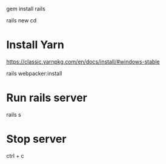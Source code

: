 gem install rails

rails new <project-name>
cd <project-name>

# Install Yarn
https://classic.yarnpkg.com/en/docs/install/#windows-stable

rails webpacker:install

# Run rails server
rails s

# Stop server
ctrl + c